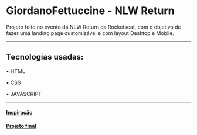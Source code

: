 # GiordanoFettuccine - NLW Return

Projeto feito no evento da NLW Return da Rocketseat, com o objetivo de fazer uma landing page customizável e com layout Desktop e Mobile.

<hr/>

## Tecnologias usadas:

• HTML

• CSS

• JAVASCRIPT

<hr/>

#### <a href="https://www.figma.com/community/file/1102912263666619803">Inspiração</a>

#### <a href="https://ewertonsolitto.github.io/GiordanoFettuccine/">Projeto final</a>
